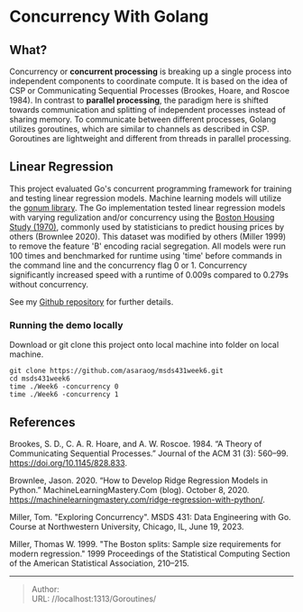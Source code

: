 # Concurrency With Golang


## What?

Concurrency or **concurrent processing** is breaking up a single process into independent components to coordinate compute. It is based on the idea of CSP or Communicating Sequential Processes (Brookes, Hoare, and Roscoe 1984). In contrast to **parallel processing**, the paradigm here is shifted towards communication and splitting of independent processes instead of sharing memory. To communicate between different processes, Golang utilizes goroutines, which are similar to channels as described in CSP. Goroutines are lightweight and different from threads in parallel processing.

## Linear Regression
This project evaluated Go&#39;s concurrent programming framework for training and testing linear regression models. Machine learning models will utilize the [gonum library](https://pkg.go.dev/gonum.org/v1/gonum). The Go implementation tested linear regression models with varying regulization and/or concurrency using the [Boston Housing Study (1970)](http://lib.stat.cmu.edu/datasets/boston), commonly used by statisticians to predict housing prices by others (Brownlee 2020). This dataset was modified by others (Miller 1999) to remove the feature &#39;B&#39; encoding racial segregation. All models were run 100 times and benchmarked for runtime using &#39;time&#39; before commands in the command line and the concurrency flag 0 or 1. Concurrency significantly increased speed with a runtime of 0.009s compared to 0.279s without concurrency.

See my [Github repository](https://github.com/asaraog/msds431week6) for further details.

### Running the demo locally
Download or git clone this project onto local machine into folder on local machine.
```
git clone https://github.com/asaraog/msds431week6.git
cd msds431week6
time ./Week6 -concurrency 0
time ./Week6 -concurrency 1

```

## References

Brookes, S. D., C. A. R. Hoare, and A. W. Roscoe. 1984. “A Theory of Communicating Sequential Processes.” Journal of the ACM 31 (3): 560–99. https://doi.org/10.1145/828.833.

Brownlee, Jason. 2020. “How to Develop Ridge Regression Models in Python.” MachineLearningMastery.Com (blog). October 8, 2020. https://machinelearningmastery.com/ridge-regression-with-python/.

Miller, Tom. &#34;Exploring Concurrency&#34;. MSDS 431: Data Engineering with Go. Course at Northwestern University, Chicago, IL, June 19, 2023.

Miller, Thomas W. 1999. &#34;The Boston splits: Sample size requirements for modern regression.&#34; 1999 Proceedings of the Statistical Computing Section of the American Statistical Association, 210–215.



---

> Author:   
> URL: //localhost:1313/Goroutines/  

